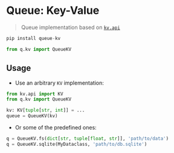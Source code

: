 # Queue: Key-Value

> Queue implementation based on [`kv.api`](https://pypi.org/project/kv-api/)

```python
pip install queue-kv

from q.kv import QueueKV
```

## Usage

- Use an arbitrary `KV` implementation:

```python
from kv.api import KV
from q.kv import QueueKV

kv: KV[tuple[str, int]] = ...
queue = QueueKV(kv)
```

- Or some of the predefined ones:

```python
q = QueueKV.fs(dict[str, tuple[float, str]], 'path/to/data')
q = QueueKV.sqlite(MyDataclass, 'path/to/db.sqlite')
```
